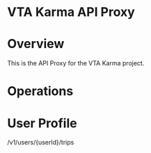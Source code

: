 # VTA Karma API Proxy 

# Overview
This is the API Proxy for the VTA Karma project.
 

# Operations

# User Profile

/v1/users/{userId}/trips